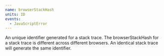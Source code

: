 ```yaml
---
name: browserStackHash
units: ID
events:
  - JavaScriptError
---
```


An unique identifier generated for a stack trace. The browserStackHash for a stack trace is different across different browsers. An identical stack trace will generate the same identifier.